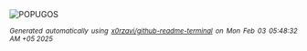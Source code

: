 <div align="justify">
<picture>
    <source media="(prefers-color-scheme: dark)" srcset="https://i.ibb.co/s9CQbcRX/output-gif.gif">
    <source media="(prefers-color-scheme: light)" srcset="https://i.ibb.co/s9CQbcRX/output-gif.gif">
    <img alt="POPUGOS" src="https://i.ibb.co/s9CQbcRX/output-gif.gif">
</picture>

<sub><i>Generated automatically using [x0rzavi/github-readme-terminal](https://github.com/x0rzavi/github-readme-terminal) on Mon Feb 03 05:48:32 AM +05 2025</i></sub>
</div>